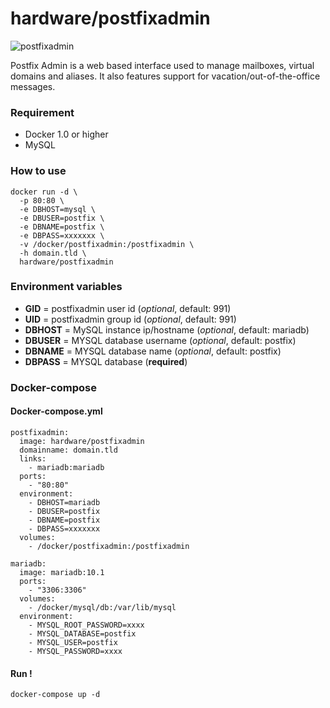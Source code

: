 # hardware/postfixadmin

![postfixadmin](http://i.imgur.com/UCtvKHR.png "postfixadmin")

Postfix Admin is a web based interface used to manage mailboxes, virtual domains and aliases. It also features support for vacation/out-of-the-office messages.

### Requirement

- Docker 1.0 or higher
- MySQL

### How to use

```
docker run -d \
  -p 80:80 \
  -e DBHOST=mysql \
  -e DBUSER=postfix \
  -e DBNAME=postfix \
  -e DBPASS=xxxxxxx \
  -v /docker/postfixadmin:/postfixadmin \
  -h domain.tld \
  hardware/postfixadmin
```

### Environment variables

- **GID** = postfixadmin user id (*optional*, default: 991)
- **UID** = postfixadmin group id (*optional*, default: 991)
- **DBHOST** = MySQL instance ip/hostname (*optional*, default: mariadb)
- **DBUSER** = MYSQL database username (*optional*, default: postfix)
- **DBNAME** = MYSQL database name (*optional*, default: postfix)
- **DBPASS** = MYSQL database (**required**)

### Docker-compose

#### Docker-compose.yml

```
postfixadmin:
  image: hardware/postfixadmin
  domainname: domain.tld
  links:
    - mariadb:mariadb
  ports:
    - "80:80"
  environment:
    - DBHOST=mariadb
    - DBUSER=postfix
    - DBNAME=postfix
    - DBPASS=xxxxxxx
  volumes:
    - /docker/postfixadmin:/postfixadmin

mariadb:
  image: mariadb:10.1
  ports:
    - "3306:3306"
  volumes:
    - /docker/mysql/db:/var/lib/mysql
  environment:
    - MYSQL_ROOT_PASSWORD=xxxx
    - MYSQL_DATABASE=postfix
    - MYSQL_USER=postfix
    - MYSQL_PASSWORD=xxxx
```

#### Run !

```
docker-compose up -d
```